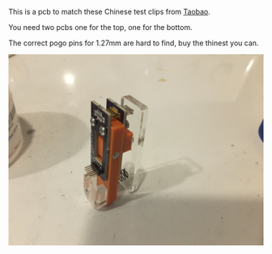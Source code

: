 This is a pcb to match these Chinese test clips from [Taobao](https://item.taobao.com/item.htm?spm=a1z09.2.0.0.38b5fcacO9Mc7q&id=42343856957&_u=q1sfp74rc058).

You need two pcbs one for the top, one for the bottom.

The correct pogo pins for 1.27mm are hard to find, buy the thinest you can.

![Prototype](2017-10-25_18-58-07_20171025_185807.jpg)
